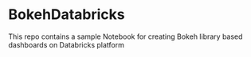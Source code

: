 # BokehDatabricks

This repo contains a sample Notebook for creating Bokeh library based dashboards on Databricks platform
